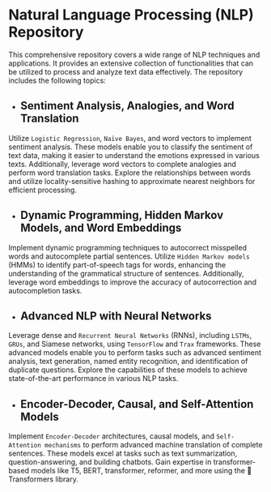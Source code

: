 # Natural Language Processing (NLP) Repository

This comprehensive repository covers a wide range of NLP techniques and applications. It provides an extensive collection of functionalities that can be utilized to process and analyze text data effectively. The repository includes the following topics:

- ## Sentiment Analysis, Analogies, and Word Translation

Utilize `Logistic Regression`, `Naïve Bayes`, and word vectors to implement sentiment analysis. These models enable you to classify the sentiment of text data, making it easier to understand the emotions expressed in various texts. Additionally, leverage word vectors to complete analogies and perform word translation tasks. Explore the relationships between words and utilize locality-sensitive hashing to approximate nearest neighbors for efficient processing.

- ## Dynamic Programming, Hidden Markov Models, and Word Embeddings

Implement dynamic programming techniques to autocorrect misspelled words and autocomplete partial sentences. Utilize `Hidden Markov models` (HMMs) to identify part-of-speech tags for words, enhancing the understanding of the grammatical structure of sentences. Additionally, leverage word embeddings to improve the accuracy of autocorrection and autocompletion tasks.

- ## Advanced NLP with Neural Networks

Leverage dense and `Recurrent Neural Networks` (RNNs), including `LSTMs`, `GRUs`, and Siamese networks, using `TensorFlow` and `Trax` frameworks. These advanced models enable you to perform tasks such as advanced sentiment analysis, text generation, named entity recognition, and identification of duplicate questions. Explore the capabilities of these models to achieve state-of-the-art performance in various NLP tasks.

- ## Encoder-Decoder, Causal, and Self-Attention Models

Implement `Encoder-Decoder` architectures, causal models, and `Self-Attention mechanisms` to perform advanced machine translation of complete sentences. These models excel at tasks such as text summarization, question-answering, and building chatbots. Gain expertise in transformer-based models like T5, BERT, transformer, reformer, and more using the 🤗 Transformers library.

